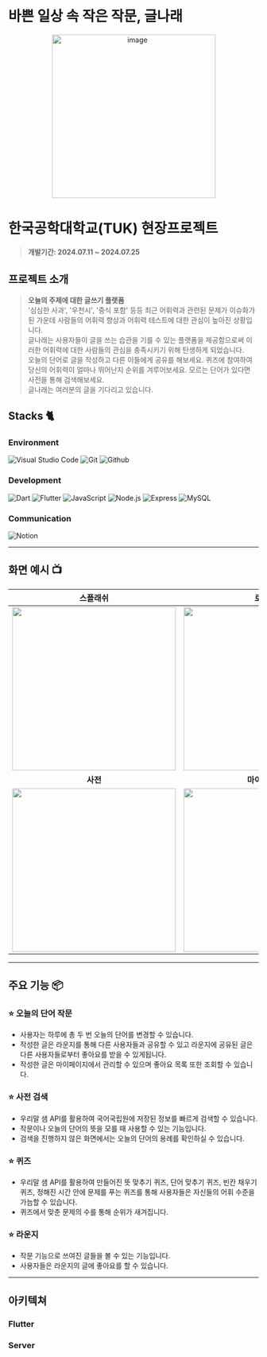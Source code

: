 # 바쁜 일상 속 작은 작문, 글나래 

<div align="center">
<img width="329" alt="image" src="https://github.com/user-attachments/assets/38d3eee1-7326-4df6-84de-38e0c0c68ff9">
</div>

# 한국공학대학교(TUK) 현장프로젝트
> **개발기간: 2024.07.11 ~ 2024.07.25**

## 프로젝트 소개

> **오늘의 주제에 대한 글쓰기 플랫폼** <br>
> '심심한 사과', '우천시', '중식 포함' 등등 최근 어휘력과 관련된 문제가 이슈화가 된 가운데 사람들의 어휘력 향상과 어휘력 테스트에 대한 관심이 높아진 상황입니다.<br>
> 글나래는 사용자들이 글을 쓰는 습관을 기를 수 있는 플랫폼을 제공함으로써 이러한 어휘력에 대한 사람들의 관심을 충족시키기 위해 탄생하게 되었습니다.<br>
> 오늘의 단어로 글을 작성하고 다른 이들에게 공유를 해보세요. 퀴즈에 참여하여 당신의 어휘력이 얼마나 뛰어난지 순위를 겨루어보세요. 모르는 단어가 있다면 사전을 통해 검색해보세요.<br>
> 글나래는 여러분의 글을 기다리고 있습니다.


## Stacks 🐈

### Environment
![Visual Studio Code](https://img.shields.io/badge/Visual%20Studio%20Code-007ACC?style=for-the-badge&logo=Visual%20Studio%20Code&logoColor=white)
![Git](https://img.shields.io/badge/Git-F05032?style=for-the-badge&logo=Git&logoColor=white)
![Github](https://img.shields.io/badge/GitHub-181717?style=for-the-badge&logo=GitHub&logoColor=white)             
   

### Development
![Dart](https://img.shields.io/badge/dart-white?style=for-the-badge&logo=Darti&logoColor=0175C2)
![Flutter](https://img.shields.io/badge/Flutter-02569B?style=for-the-badge&logo=flutter&logoColor=white)
![JavaScript](https://img.shields.io/badge/JavaScript-F7DF1E?style=for-the-badge&logo=Javascript&logoColor=white)
![Node.js](https://img.shields.io/badge/Next.js-white?style=for-the-badge&logo=Node.js&logoColor=5FA04E)
![Express](https://img.shields.io/badge/Express-white?style=for-the-badge&logo=Express&logoColor=black)
![MySQL](https://img.shields.io/badge/MySQL-4479A1?style=for-the-badge&logo=MySQL&logoColor=white)

### Communication
![Notion](https://img.shields.io/badge/Notion-000000?style=for-the-badge&logo=Notion&logoColor=white)

---
## 화면 예시 📺
| 스플래쉬  |  로그인  | 작문 |
| :-------------------------------------------: | :------------: | :------------: |
|  <img width="329" src="https://github.com/user-attachments/assets/df08a602-b1c4-4c60-a0f9-377f5a525329"/> |  <img width="329" src="https://github.com/user-attachments/assets/951a1375-3c2f-48c4-85e8-950768c569ee"/>| <img width="329" src="https://github.com/user-attachments/assets/e41111f0-6959-47ea-b948-8c481cf62744"/>
| **사전** | **마이페이지** |  **퀴즈** |
| <img width="329" src="https://github.com/user-attachments/assets/479b55c6-05d2-4161-b27c-6fecb5fb7b80"/>   |  <img width="329" src="https://github.com/user-attachments/assets/7a807c40-a89f-4d80-892d-82d25b565351"/>|<img width="329" src="https://github.com/user-attachments/assets/f7148fe7-0b05-4c72-b725-0932dad27bb5"/> |

---

## 주요 기능 📦

### ⭐️ 오늘의 단어 작문
- 사용자는 하루에 총 두 번 오늘의 단어를 변경할 수 있습니다.
- 작성한 글은 라운지를 통해 다른 사용자들과 공유할 수 있고 라운지에 공유된 글은 다른 사용자들로부터 좋아요를 받을 수 있게됩니다.
- 작성한 글은 마이페이지에서 관리할 수 있으며 좋아요 목록 또한 조회할 수 있습니다.

### ⭐️ 사전 검색
- 우리말 샘 API를 활용하여 국어국립원에 저장된 정보를 빠르게 검색할 수 있습니다.
- 작문이나 오늘의 단어의 뜻을 모를 때 사용할 수 있는 기능입니다.
- 검색을 진행하지 않은 화면에서는 오늘의 단어의 용례를 확인하실 수 있습니다.

### ⭐️ 퀴즈
- 우리말 샘 API를 활용하여 만들어진 뜻 맞추기 퀴즈, 단어 맞추기 퀴즈, 빈칸 채우기 퀴즈, 정해진 시간 안에 문제를 푸는 퀴즈를 통해 사용자들은 자신들의 어휘 수준을 가늠할 수 있습니다.
- 퀴즈에서 맞춘 문제의 수를 통해 순위가 새겨집니다.

### ⭐️ 라운지
- 작문 기능으로 쓰여진 글들을 볼 수 있는 기능입니다.
- 사용자들은 라운지의 글에 좋아요를 할 수 있습니다.
  
---
## 아키텍쳐
### Flutter
### Server
